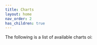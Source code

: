 ```yaml
---
title: Charts
layout: home
nav_order: 2
has_children: true
---
```


<p align = "justify">The following is a list of available charts oi:</p>